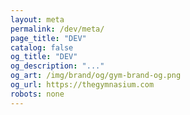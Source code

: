 ```yaml
---
layout: meta
permalink: /dev/meta/
page_title: "DEV"
catalog: false
og_title: "DEV"
og_description: "..."
og_art: /img/brand/og/gym-brand-og.png
og_url: https://thegymnasium.com
robots: none
---
```

